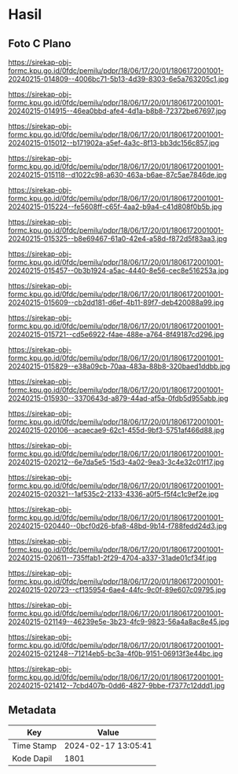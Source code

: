 # Hasil

## Foto C Plano

https://sirekap-obj-formc.kpu.go.id/0fdc/pemilu/pdpr/18/06/17/20/01/1806172001001-20240215-014809--4006bc71-5b13-4d39-8303-6e5a763205c1.jpg

https://sirekap-obj-formc.kpu.go.id/0fdc/pemilu/pdpr/18/06/17/20/01/1806172001001-20240215-014915--46ea0bbd-afe4-4d1a-b8b8-72372be67697.jpg

https://sirekap-obj-formc.kpu.go.id/0fdc/pemilu/pdpr/18/06/17/20/01/1806172001001-20240215-015012--b171902a-a5ef-4a3c-8f13-bb3dc156c857.jpg

https://sirekap-obj-formc.kpu.go.id/0fdc/pemilu/pdpr/18/06/17/20/01/1806172001001-20240215-015118--d1022c98-a630-463a-b6ae-87c5ae7846de.jpg

https://sirekap-obj-formc.kpu.go.id/0fdc/pemilu/pdpr/18/06/17/20/01/1806172001001-20240215-015224--fe5608ff-c65f-4aa2-b9a4-c41d808f0b5b.jpg

https://sirekap-obj-formc.kpu.go.id/0fdc/pemilu/pdpr/18/06/17/20/01/1806172001001-20240215-015325--b8e69467-61a0-42e4-a58d-f872d5f83aa3.jpg

https://sirekap-obj-formc.kpu.go.id/0fdc/pemilu/pdpr/18/06/17/20/01/1806172001001-20240215-015457--0b3b1924-a5ac-4440-8e56-cec8e516253a.jpg

https://sirekap-obj-formc.kpu.go.id/0fdc/pemilu/pdpr/18/06/17/20/01/1806172001001-20240215-015609--cb2dd181-d6ef-4b11-89f7-deb420088a99.jpg

https://sirekap-obj-formc.kpu.go.id/0fdc/pemilu/pdpr/18/06/17/20/01/1806172001001-20240215-015721--cd5e6922-f4ae-488e-a764-8f49187cd296.jpg

https://sirekap-obj-formc.kpu.go.id/0fdc/pemilu/pdpr/18/06/17/20/01/1806172001001-20240215-015829--e38a09cb-70aa-483a-88b8-320baed1ddbb.jpg

https://sirekap-obj-formc.kpu.go.id/0fdc/pemilu/pdpr/18/06/17/20/01/1806172001001-20240215-015930--3370643d-a879-44ad-af5a-0fdb5d955abb.jpg

https://sirekap-obj-formc.kpu.go.id/0fdc/pemilu/pdpr/18/06/17/20/01/1806172001001-20240215-020106--acaecae9-62c1-455d-9bf3-5751af466d88.jpg

https://sirekap-obj-formc.kpu.go.id/0fdc/pemilu/pdpr/18/06/17/20/01/1806172001001-20240215-020212--6e7da5e5-15d3-4a02-9ea3-3c4e32c01f17.jpg

https://sirekap-obj-formc.kpu.go.id/0fdc/pemilu/pdpr/18/06/17/20/01/1806172001001-20240215-020321--1af535c2-2133-4336-a0f5-f5f4c1c9ef2e.jpg

https://sirekap-obj-formc.kpu.go.id/0fdc/pemilu/pdpr/18/06/17/20/01/1806172001001-20240215-020440--0bcf0d26-bfa8-48bd-9b14-f788fedd24d3.jpg

https://sirekap-obj-formc.kpu.go.id/0fdc/pemilu/pdpr/18/06/17/20/01/1806172001001-20240215-020611--735ffab1-2f29-4704-a337-31ade01cf34f.jpg

https://sirekap-obj-formc.kpu.go.id/0fdc/pemilu/pdpr/18/06/17/20/01/1806172001001-20240215-020723--cf135954-6ae4-44fc-9c0f-89e607c09795.jpg

https://sirekap-obj-formc.kpu.go.id/0fdc/pemilu/pdpr/18/06/17/20/01/1806172001001-20240215-021149--46239e5e-3b23-4fc9-9823-56a4a8ac8e45.jpg

https://sirekap-obj-formc.kpu.go.id/0fdc/pemilu/pdpr/18/06/17/20/01/1806172001001-20240215-021248--71214eb5-bc3a-4f0b-9151-06913f3e44bc.jpg

https://sirekap-obj-formc.kpu.go.id/0fdc/pemilu/pdpr/18/06/17/20/01/1806172001001-20240215-021412--7cbd407b-0dd6-4827-9bbe-f7377c12ddd1.jpg


## Metadata

| Key        | Value               |
| ---------- | ------------------- |
| Time Stamp | 2024-02-17 13:05:41 |
| Kode Dapil | 1801                |



